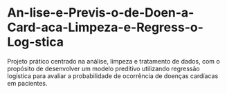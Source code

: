 # An-lise-e-Previs-o-de-Doen-a-Card-aca-Limpeza-e-Regress-o-Log-stica
Projeto prático centrado na análise, limpeza e tratamento de dados, com o propósito de desenvolver um modelo preditivo utilizando regressão logística para avaliar a probabilidade de ocorrência de doenças cardíacas em pacientes.
